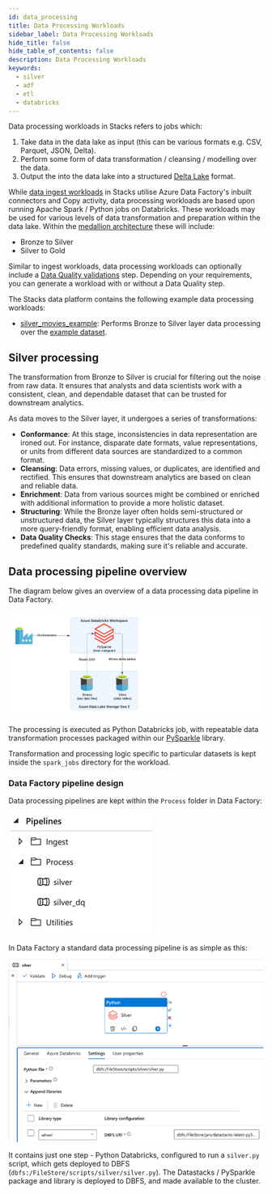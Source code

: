 ```yaml
---
id: data_processing
title: Data Processing Workloads
sidebar_label: Data Processing Workloads
hide_title: false
hide_table_of_contents: false
description: Data Processing Workloads
keywords:
  - silver
  - adf
  - etl
  - databricks
---
```


Data processing workloads in Stacks refers to jobs which:

1. Take data in the data lake as input (this can be various formats e.g. CSV, Parquet, JSON, Delta).
2. Perform some form of data transformation / cleansing / modelling over the data.
3. Output the into the data lake into a structured [Delta Lake](https://delta.io/) format.

While [data ingest workloads](./ingest_data_azure.md) in Stacks utilise Azure Data Factory's inbuilt connectors and Copy activity, data processing workloads are based upon running Apache Spark / Python jobs on Databricks. These workloads may be used for various levels of data transformation and preparation within the data lake. Within the [medallion architecture](./etl_intro_data_azure.md#medallion-architecture) these will include:

- Bronze to Silver
- Silver to Gold

Similar to ingest workloads, data processing workloads can optionally include a [Data Quality validations](./data_quality_azure.md) step. Depending on your requirements, you can generate a workload with or without a Data Quality step.

The Stacks data platform contains the following example data processing workloads:

- [silver_movies_example](https://github.com/Ensono/stacks-azure-data/tree/main/de_workloads/data_processing/silver_movies_example): Performs Bronze to Silver layer data processing over the [example dataset](../getting_started/example_data_source.md).

## Silver processing

The transformation from Bronze to Silver is crucial for filtering out the noise from raw data. It ensures that analysts
and data scientists work with a consistent, clean, and dependable dataset that can be trusted for downstream analytics.

As data moves to the Silver layer, it undergoes a series of transformations:

- **Conformance**: At this stage, inconsistencies in data representation are ironed out. For instance, disparate date
formats, value representations, or units from different data sources are standardized to a common format.
- **Cleansing**: Data errors, missing values, or duplicates, are identified and rectified. This ensures that downstream
analytics are based on clean and reliable data.
- **Enrichment**: Data from various sources might be combined or enriched with additional information to provide a more
holistic dataset.
- **Structuring**: While the Bronze layer often holds semi-structured or unstructured data, the Silver layer typically
structures this data into a more query-friendly format, enabling efficient data analysis.
- **Data Quality Checks**: This stage ensures that the data conforms to predefined quality standards, making sure it's
reliable and accurate.

## Data processing pipeline overview

The diagram below gives an overview of a data processing data pipeline in Data Factory.

![ADF_SilverPipelineDesign.png](../images/ADF_SilverPipelineDesign.png)

The processing is executed as Python Databricks job, with repeatable data transformation processes packaged within
our [PySparkle](pysparkle/pysparkle_quickstart.md) library.

Transformation and processing logic specific to particular datasets is kept inside the `spark_jobs` directory for the workload.

### Data Factory pipeline design

Data processing pipelines are kept within the `Process` folder in Data Factory:

![ADF_SilverPipelinesList.png](../images/ADF_SilverPipelinesList.png)

In Data Factory a standard data processing pipeline is as simple as this:

![ADF_Silver.png](../images/ADF_silver.png)

It contains just one step - Python Databricks, configured to run a `silver.py` script, which gets deployed to DBFS
(`dbfs:/FileStore/scripts/silver/silver.py`). The Datastacks / PySparkle package and library is deployed to DBFS, and made available to the cluster.
